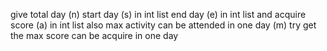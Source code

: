 give total day (n)
start day (s) in int list
end day (e) in int list
and acquire score (a) in int list
also max activity can be attended in one day (m)
try get the max score can be acquire in one day

